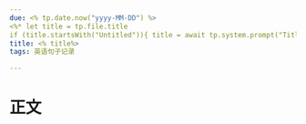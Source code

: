 ```yaml
---
due: <% tp.date.now("yyyy-MM-DD") %> 
<%* let title = tp.file.title 
if (title.startsWith("Untitled")){ title = await tp.system.prompt("Title"); await tp.file.rename(title); } %>
title: <% title%>
tags: 英语句子记录

---
```


# 正文
